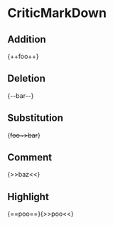 CriticMarkDown
===

Addition
---
{++foo++}

Deletion
---
{--bar--}

Substitution
---
{~~foo~>bar~~}

Comment
---
{>>baz<<}

Highlight
---
{==poo==}{>>poo<<}

